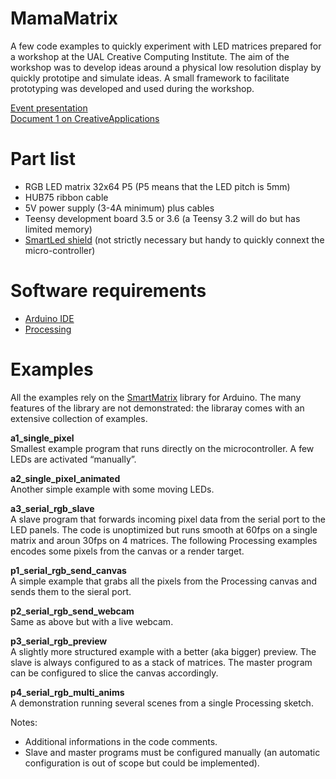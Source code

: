 # MamaMatrix
A few code examples to quickly experiment with LED matrices prepared for a workshop at the UAL Creative Computing Institute.
The aim of the workshop was to develop ideas around a physical low resolution display by quickly prototipe and simulate ideas. 
A small framework to facilitate prototyping was developed and used during the workshop.

[Event presentation](http://one.ca-n.in)\
[Document 1 on CreativeApplications](https://www.creativeapplications.net/can-events/document-1-cans-new-event-seriesexamines-cross-disciplinary-practice/)

# Part list
- RGB LED matrix 32x64 P5 (P5 means that the LED pitch is 5mm)
- HUB75 ribbon cable 
- 5V power supply (3-4A minimum) plus cables
- Teensy development board 3.5 or 3.6 (a Teensy 3.2 will do but has limited memory)
- [SmartLed shield](https://docs.pixelmatix.com/SmartMatrix/) (not strictly necessary but handy to quickly connext the micro-controller)

# Software requirements
- [Arduino IDE](https://www.arduino.cc/en/Main/Software) 
- [Processing](https://www.processing.org/download/)

# Examples

All the examples rely on the [SmartMatrix](https://github.com/pixelmatix/SmartMatrix) library for Arduino. The many features of the library are not demonstrated: the libraray comes with an extensive collection of examples.

__a1_single_pixel__\
Smallest example program that runs directly on the microcontroller.
A few LEDs are activated “manually”.

__a2_single_pixel_animated__\
Another simple example with some moving LEDs.

__a3_serial_rgb_slave__\
A slave program that forwards incoming pixel data from the serial port to the LED panels.
The code is unoptimized but runs smooth at 60fps on a single matrix and aroun 30fps on 4 matrices.
The following Processing examples encodes some pixels from the canvas or a render target.

__p1_serial_rgb_send_canvas__\
A simple example that grabs all the pixels from the Processing canvas and sends them to the sieral port.

__p2_serial_rgb_send_webcam__\
Same as above but with a live webcam.

__p3_serial_rgb_preview__\
A slightly more structured example with a better (aka bigger) preview.
The slave is always configured to as a stack of matrices. The master program can be configured to slice the canvas accordingly.

__p4_serial_rgb_multi_anims__\
A demonstration running several scenes from a single Processing sketch.

Notes:
- Additional informations in the code comments.
- Slave and master programs must be configured manually (an automatic configuration is out of scope but could be implemented).






